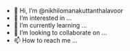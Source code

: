 - 👋 Hi, I’m @nikhilomanakuttanthalavoor
- 👀 I’m interested in ...
- 🌱 I’m currently learning ...
- 💞️ I’m looking to collaborate on ...
- 📫 How to reach me ...

<!---
nikhilomanakuttanthalavoor/nikhilomanakuttanthalavoor is a ✨ special ✨ repository because its `README.md` (this file) appears on your GitHub profile.
You can click the Preview link to take a look at your changes.
--->
